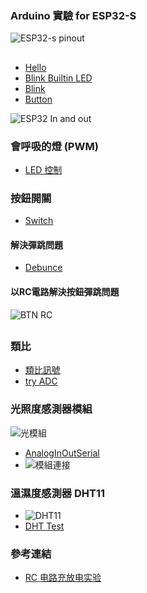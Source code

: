 ### Arduino 實驗 for ESP32-S
![ESP32-s pinout](https://github.com/jumbokh/esp32-class/blob/master/images/esp32-s.jpg)

##
* [Hello](https://github.com/jumbokh/esp32-class/blob/master/Lab-Arduion/LAB1-Hello.ino/LAB1-Hello.ino.ino)
* [Blink Builtin LED](https://github.com/jumbokh/esp32-class/blob/master/Lab-Arduion/Blink_builtin/Blink_builtin.ino)
* [Blink](https://github.com/jumbokh/esp32-class/blob/master/Lab-Arduion/blink/blink.ino)
* [Button](https://github.com/jumbokh/esp32-class/blob/master/Lab-Arduion/Button/Button.ino)

![ESP32 In and out](https://github.com/jumbokh/esp32-class/blob/master/images/ESP32-INOUT_bb.jpg)
### 會呼吸的燈 (PWM)
* [LED 控制](https://github.com/jumbokh/esp32-class/blob/master/docs/Arduino%20%E5%BE%AE%E9%9B%BB%E8%85%A6%E6%87%89%E7%94%A8%E5%AF%A6%E7%BF%92%20AB12001_PPT/CH03.ppt)
### 按鈕開關
* [Switch](https://github.com/jumbokh/esp32-class/blob/master/docs/Arduino%20%E5%BE%AE%E9%9B%BB%E8%85%A6%E6%87%89%E7%94%A8%E5%AF%A6%E7%BF%92%20AB12001_PPT/CH04.ppt)
#### 解決彈跳問題
* [Debunce](https://github.com/jumbokh/esp32-class/blob/master/Lab-Arduion/Debounce/Debounce.ino)
#### 以RC電路解決按鈕彈跳問題
![BTN RC](https://github.com/jumbokh/esp32-class/blob/master/images/Btn-RC_bb.jpg)
##
### 類比
* [類比訊號](https://github.com/jumbokh/esp32-class/blob/master/docs/CH4%E9%A1%9E%E6%AF%94%E8%A8%8A%E8%99%9F.ppt)
* [try ADC](https://github.com/jumbokh/esp32-class/blob/master/Lab-Arduion/try_ADC/try_ADC.ino)
### 光照度感測器模組
![光模組](https://github.com/jumbokh/esp32-class/blob/master/images/comparatormodule_620pxw.jpg)
* [AnalogInOutSerial](https://github.com/jumbokh/esp32-class/blob/master/Lab-Arduion/AnalogInOutSerial/AnalogInOutSerial.ino)
* ![模組連接](https://github.com/jumbokh/esp32-class/blob/master/images/zf.png)
### 溫濕度感測器 DHT11
* ![DHT11](https://github.com/jumbokh/esp32-class/blob/master/images/DHT11.jpg)
* [DHT Test](https://github.com/jumbokh/esp32-class/blob/master/Lab-Arduion/DHTtester/DHTtester.ino)
### 參考連結
* [RC 电路充放电实验](https://atommann.github.io/learn/rc-circuit/rc-circuit.html)
